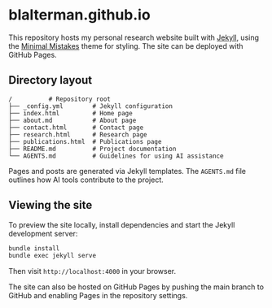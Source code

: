 # blalterman.github.io

This repository hosts my personal research website built with
[Jekyll](https://jekyllrb.com/), using the
[Minimal Mistakes](https://github.com/mmistakes/minimal-mistakes) theme for
styling. The site can be deployed with GitHub Pages.

## Directory layout

```
/          # Repository root
├── _config.yml        # Jekyll configuration
├── index.html         # Home page
├── about.md           # About page
├── contact.html       # Contact page
├── research.html      # Research page
├── publications.html  # Publications page
├── README.md          # Project documentation
└── AGENTS.md          # Guidelines for using AI assistance
```

Pages and posts are generated via Jekyll templates. The `AGENTS.md` file
outlines how AI tools contribute to the project.

## Viewing the site

To preview the site locally, install dependencies and start the Jekyll
development server:

```bash
bundle install
bundle exec jekyll serve
```

Then visit `http://localhost:4000` in your browser.

The site can also be hosted on GitHub Pages by pushing the main branch to GitHub and enabling Pages in the repository settings.

